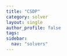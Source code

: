 ```yaml
---
title: "CSDP"
category: solver
layout: single
author_profile: false
tags: 
sidebar:
  nav: "solvers"
---
```

